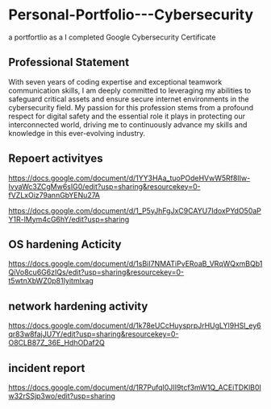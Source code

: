 # Personal-Portfolio---Cybersecurity
a portfortlio as a I completed Google Cybersecurity Certificate


## Professional Statement 
With seven years of coding expertise and exceptional teamwork communication skills, I am deeply committed to leveraging my abilities to safeguard critical assets and ensure secure internet environments in the cybersecurity field. My passion for this profession stems from a profound respect for digital safety and the essential role it plays in protecting our interconnected world, driving me to continuously advance my skills and knowledge in this ever-evolving industry.



## Repoert activityes 
https://docs.google.com/document/d/1YY3HAa_tuoPOdeHVwW5Rf8IIw-IvyaWc3ZCgMw6sIG0/edit?usp=sharing&resourcekey=0-fVZLxOiz79annGbYENu27A

https://docs.google.com/document/d/1_P5yJhFgJxC9CAYU7IdoxPYdO50aPY1R-lMym4cG6hY/edit?usp=sharing

## OS hardening Acticity 
https://docs.google.com/document/d/1sBiI7NMATiPvERoaB_VRqWQxmBQb1QiVo8cu6G6zIQs/edit?usp=sharing&resourcekey=0-t5wtnXbWZ0p81Iyitmlxag

## network hardening activity 
https://docs.google.com/document/d/1k78eUCcHuysprpJrHUgLYl9HSl_ey6qr83w8fajJU7Y/edit?usp=sharing&resourcekey=0-O8CLB87Z_36E_HdhODaf2Q

## incident report 
https://docs.google.com/document/d/1R7PufqI0JII9tcf3mW1Q_ACEiTDKlB0Iw32rSSjp3wo/edit?usp=sharing

